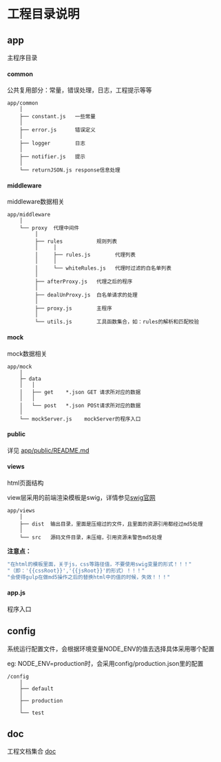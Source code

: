 # 工程目录说明

## app
主程序目录
#### common
公共复用部分：常量，错误处理，日志，工程提示等等
````
app/common
    │
    ├── constant.js   一些常量
    │
    ├── error.js      错误定义
    │
    ├── logger        日志
    │
    ├── notifier.js   提示
    │
    └── returnJSON.js response信息处理
````

#### middleware
middleware数据相关
````
app/middleware
    │
    └── proxy  代理中间件
         │
         ├── rules           规则列表
         │     │
         │     ├── rules.js        代理列表
         │     │
         │     └── whiteRules.js   代理时过滤的白名单列表
         │
         ├── afterProxy.js   代理之后的程序
         │
         ├── dealUnProxy.js  白名单请求的处理
         │
         ├── proxy.js        主程序
         │
         └── utils.js        工具函数集合，如：rules的解析和匹配校验
````


#### mock
mock数据相关
````
app/mock
    │
    ├─ data
    │   │
    │   ├── get    *.json GET 请求所对应的数据
    │   │
    │   └── post   *.json POSt请求所对应的数据
    │
    └── mockServer.js    mockServer的程序入口
````


#### public
详见 [app/public/README.md](app/public/README.md)


#### views
html页面结构

view层采用的前端渲染模板是swig，详情参见[swig官网](http://paularmstrong.github.io/swig/docs/)

````
app/views
    │
    ├── dist  输出目录，里面是压缩过的文件，且里面的资源引用都经过md5处理
    │
    └── src   源码文件目录，未压缩，引用资源未警告md5处理
````


**注意点：**

```js
"在html的模板里面，关于js，css等路径值，不要使用swig变量的形式！！！"
"（即：'{{cssRoot}}','{{jsRoot}}'的形式）！！！"
"会使得gulp在做md5操作之后的替换html中的值的时候，失效！！！"
````

#### app.js
程序入口


## config
系统运行配置文件，会根据环境变量NODE_ENV的值去选择具体采用哪个配置

eg: NODE_ENV=production时，会采用config/production.json里的配置
````
/config
    │
    ├── default
    │
    ├── production
    │
    └── test
````

## doc
工程文档集合 [doc](doc)

